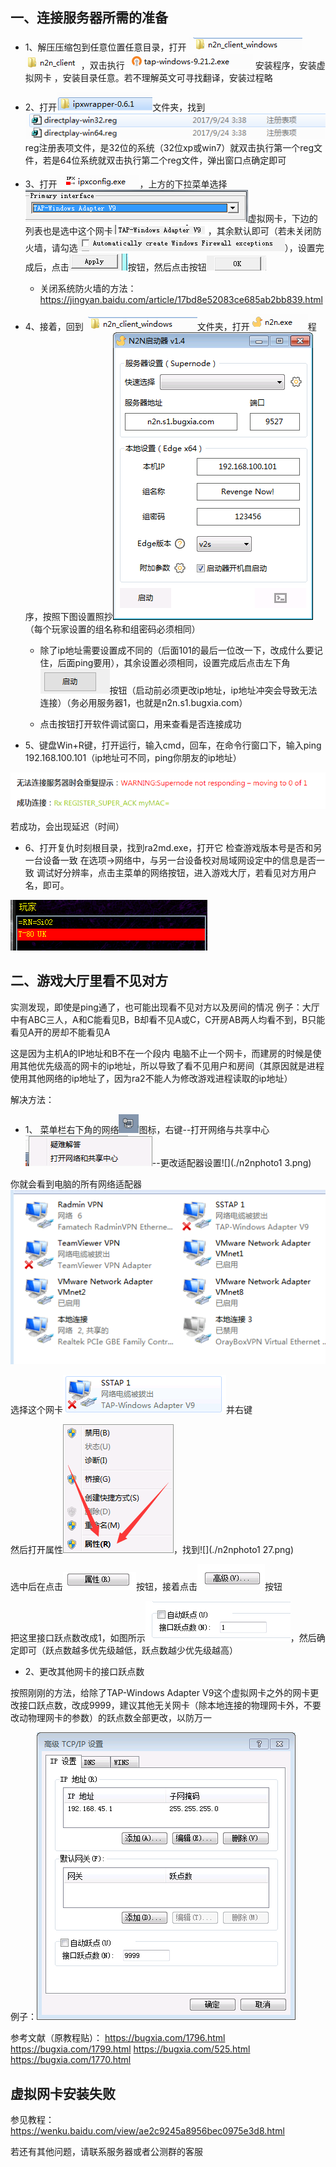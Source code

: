 ## 一、连接服务器所需的准备

- 1、解压压缩包到任意位置任意目录，打开
 ![](./n2nphoto11.png) 
![](./n2nphoto11.1.png)，双击执行 ![](./n2nphoto11.2.png) 安装程序，安装虚拟网卡 ，安装目录任意。若不理解英文可寻找翻译，安装过程略



- 2、打开![](./n2nphoto12.png)文件夹，找到![](./n2nphoto13.png)reg注册表项文件，是32位的系统（32位xp或win7）就双击执行第一个reg文件，若是64位系统就双击执行第二个reg文件，弹出窗口点确定即可



- 3、打开![](./n2nphoto17.png)，上方的下拉菜单选择![](./n2nphoto18.png)虚拟网卡，下边的列表也是选中这个网卡![](./n2nphoto18.1.png)，其余默认即可（若未关闭防火墙，请勾选![](./n2nphoto18.2.png)），设置完成后，点击![](./n2nphoto18.3.png)按钮，然后点击按钮![](./n2nphoto18.4.png)

  -  关闭系统防火墙的方法：https://jingyan.baidu.com/article/17bd8e52083ce685ab2bb839.html






- 4、接着，回到![](./n2nphoto19.png)文件夹，打开![](./n2nphoto110.png)程序，按照下图设置照抄![](./n2nphoto110.1.png)（每个玩家设置的组名称和组密码必须相同）

  -   除了ip地址需要设置成不同的（后面101的最后一位改一下，改成什么要记住，后面ping要用），其余设置必须相同，设置完成后点击左下角![](./n2nphoto111.png)按钮（启动前必须更改ip地址，ip地址冲突会导致无法连接）（务必用服务器1，也就是n2n.s1.bugxia.com）

  - 点击[](./n2nphoto112.png)按钮打开软件调试窗口，用来查看是否连接成功

[](./n2nphoto116.png)

[](./n2nphoto117.png)


- 5、键盘Win+R键，打开运行，输入cmd，回车，在命令行窗口下，输入ping 192.168.100.101（ip地址可不同，ping你朋友的ip地址）

[](./n2nphoto119.png)

![](./n2nphoto119.1.png)



若成功，会出现延迟（时间）



- 6、打开复仇时刻根目录，找到ra2md.exe，打开它
检查游戏版本号是否和另一台设备一致
在选项→网络中，与另一台设备校对局域网设定中的信息是否一致
调试好分辨率，点击主菜单的网络按钮，进入游戏大厅，若看见对方用户名，即可。

![](./n2nphoto120.png)



## 二、游戏大厅里看不见对方

实测发现，即使是ping通了，也可能出现看不见对方以及房间的情况
例子：大厅中有ABC三人，A和C能看见B，B却看不见A或C，C开房AB两人均看不到，B只能看见A开的房却不能看见A


这是因为主机A的IP地址和B不在一个段内
电脑不止一个网卡，而建房的时候是使用其他优先级高的网卡的ip地址，所以导致了看不见用户和房间（其原因就是进程使用其他网络的ip地址了，因为ra2不能人为修改游戏进程读取的ip地址）

解决方法：
- 1、
菜单栏右下角的网络![](./n2nphoto121.png)图标，右键--打开网络与共享中心![](./n2nphoto122.png)--更改适配器设置![](./n2nphoto1 3.png)

你就会看到电脑的所有网络适配器![](./n2nphoto124.png)

选择这个网卡![](./n2nphoto125.png)并右键

然后打开属性![](./n2nphoto126.png)，找到![](./n2nphoto1 27.png)

选中后在点击![](./n2nphoto128.png)按钮，接着点击![](./n2nphoto129.png)按钮

把这里接口跃点数改成1，如图所示![](./n2nphoto130.png)，然后确定即可（跃点数越多优先级越低，跃点数越少优先级越高）

- 2、更改其他网卡的接口跃点数

按照刚刚的方法，给除了TAP-Windows Adapter V9这个虚拟网卡之外的网卡更改接口跃点数，改成9999，建议其他无关网卡（除本地连接的物理网卡外，不要改动物理网卡的参数）的跃点数全部更改，以防万一

例子：![](./n2nphoto132.png)






参考文献（原教程贴）：
https://bugxia.com/1796.html
https://bugxia.com/1799.html
https://bugxia.com/525.html
https://bugxia.com/1770.html


## 虚拟网卡安装失败

参见教程：https://wenku.baidu.com/view/ae2c9245a8956bec0975e3d8.html

若还有其他问题，请联系服务器或者公测群的客服



